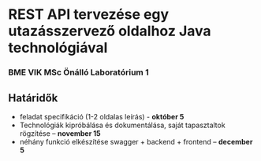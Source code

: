 # REST API tervezése egy utazásszervező oldalhoz Java technológiával
### BME VIK MSc Önálló Laboratórium 1

## Határidők
 - feladat specifikáció (1-2 oldalas leírás) - **október 5**
 - Technológiák kipróbálása és dokumentálása, saját tapasztaltok rögzítése – **november 15**
 - néhány funkció elkészítése swagger + backend + frontend – **december 5**


 
